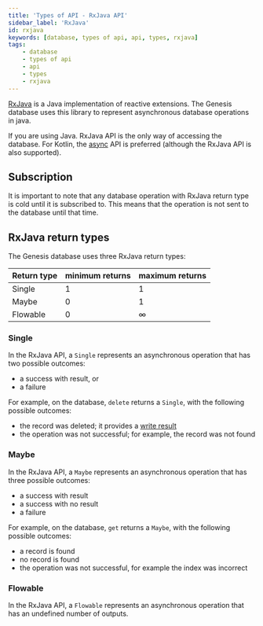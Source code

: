 ```yaml
---
title: 'Types of API - RxJava API'
sidebar_label: 'RxJava'
id: rxjava
keywords: [database, types of api, api, types, rxjava]
tags:
    - database
    - types of api
    - api
    - types
    - rxjava
---
```




[RxJava](https://www.rxjava.com/) is a Java implementation of reactive extensions. The Genesis database uses this library to represent asynchronous database operations in java.

If you are using Java. RxJava API is the only way of accessing the database. For Kotlin, the [async](../../../database/types-of-api/async/) API is preferred (although the RxJava API is also supported).

Subscription[​](../../../database/types-of-api/rxjava/#subscriptiondirect-link-to-heading)
-------------------------------------------------------------------------------------------------------------------------------------------------

It is important to note that any database operation with RxJava return type is cold until it is subscribed to. This means that the operation is not sent to the database until that time.

RxJava return types[​](../../../database/types-of-api/rxjava/#rxjava-return-typesdirect-link-to-heading)
---------------------------------------------------------------------------------------------------------------------------------------------------------------

The Genesis database uses three RxJava return types:

| Return type | minimum returns | maximum returns |
| --- | --- | --- |
| Single | 1 | 1 |
| Maybe | 0 | 1 |
| Flowable | 0 | ∞ |

### Single[​](../../../database/types-of-api/rxjava/#singledirect-link-to-heading)

In the RxJava API, a `Single` represents an asynchronous operation that has two possible outcomes:

- a success with result, or
- a failure

For example, on the database, `delete` returns a `Single`, with the following possible outcomes:

- the record was deleted; it provides a [write result](../../../database/helper-classes/write-result/)
- the operation was not successful; for example, the record was not found

### Maybe[​](../../../database/types-of-api/rxjava/#maybedirect-link-to-heading)

In the RxJava API, a `Maybe` represents an asynchronous operation that has three possible outcomes:

- a success with result
- a success with no result
- a failure

For example, on the database, `get` returns a `Maybe`, with the following possible outcomes:

- a record is found
- no record is found
- the operation was not successful, for example the index was incorrect

### Flowable[​](../../../database/types-of-api/rxjava/#flowabledirect-link-to-heading)

In the RxJava API, a `Flowable` represents an asynchronous operation that has an undefined number of outputs.